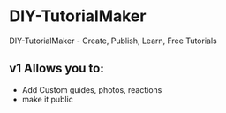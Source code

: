 # DIY-TutorialMaker
DIY-TutorialMaker - Create, Publish, Learn, Free Tutorials
## v1 Allows you to:
- Add Custom guides, photos, reactions
- make it public
